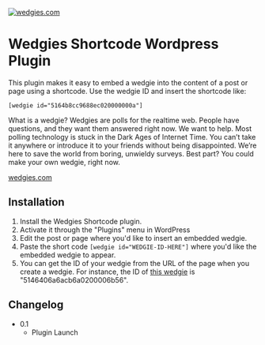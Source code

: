 [![wedgies.com](https://www.wedgies.com/img/logo_blue.png)](http://wedgies.com/)

# Wedgies Shortcode Wordpress Plugin

This plugin makes it easy to embed a wedgie into the content of a post or page using a shortcode.  Use the wedgie ID and insert the shortcode like:

`[wedgie id="5164b8cc9688ec020000000a"]`

What is a wedgie?  Wedgies are polls for the realtime web.
People have questions, and they want them answered right now. We want to help. Most polling technology is stuck in the Dark Ages of Internet Time. You can’t take it anywhere or introduce it to your friends without being disappointed. We’re here to save the world from boring, unwieldy surveys. Best part? You could make your own wedgie, right now. 

[wedgies.com](http://wedgies.com)

## Installation 

1. Install the Wedgies Shortcode plugin.
1. Activate it through the "Plugins" menu in WordPress
1. Edit the post or page where you'd like to insert an embedded wedgie.
1. Paste the short code `[wedgie id="WEDGIE-ID-HERE"]` where you'd like the embedded wedgie to appear.
1. You can get the ID of your wedgie from the URL of the page when you create a wedgie. For instance, the ID of [this wedgie](http://www.wedgies.com/question/5146406a6acb6a0200006b56) is "5146406a6acb6a0200006b56".

## Changelog 

- 0.1
  * Plugin Launch
